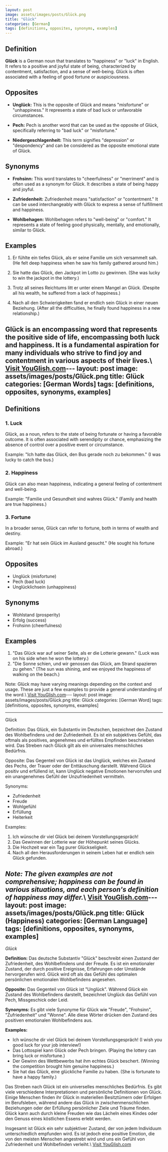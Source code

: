 ```yaml
---
layout: post
image: assets/images/posts/Glück.png
title: "Glück"
categories: [German]
tags: [definitions, opposites, synonyms, examples]
---
```


## Definition

**Glück** is a German noun that translates to "happiness" or "luck" in English. It refers to a positive and joyful state of being, characterized by contentment, satisfaction, and a sense of well-being. Glück is often associated with a feeling of good fortune or auspiciousness.

## Opposites

- **Unglück:** This is the opposite of Glück and means "misfortune" or "unhappiness." It represents a state of bad luck or unfavorable circumstances.

- **Pech:** Pech is another word that can be used as the opposite of Glück, specifically referring to "bad luck" or "misfortune."

- **Niedergeschlagenheit:** This term signifies "depression" or "despondency" and can be considered as the opposite emotional state of Glück.

## Synonyms

- **Frohsinn:** This word translates to "cheerfulness" or "merriment" and is often used as a synonym for Glück. It describes a state of being happy and joyful.

- **Zufriedenheit:** Zufriedenheit means "satisfaction" or "contentment." It can be used interchangeably with Glück to express a sense of fulfillment and happiness.

- **Wohlbehagen:** Wohlbehagen refers to "well-being" or "comfort." It represents a state of feeling good physically, mentally, and emotionally, similar to Glück.

## Examples

1. Er fühlte ein tiefes Glück, als er seine Familie um sich versammelt sah. (He felt deep happiness when he saw his family gathered around him.)

2. Sie hatte das Glück, den Jackpot im Lotto zu gewinnen. (She was lucky to win the jackpot in the lottery.)

3. Trotz all seines Reichtums litt er unter einem Mangel an Glück. (Despite all his wealth, he suffered from a lack of happiness.)

4. Nach all den Schwierigkeiten fand er endlich sein Glück in einer neuen Beziehung. (After all the difficulties, he finally found happiness in a new relationship.)

Glück is an encompassing word that represents the positive side of life, encompassing both luck and happiness. It is a fundamental aspiration for many individuals who strive to find joy and contentment in various aspects of their lives.\ <a id="yg-widget-0" class="youglish-widget" data-query="Glück" data-lang="german" data-components="8412" data-auto-start="0" data-bkg-color="theme_light" data-title="How%20to%20pronounce%20Glück%20in%20German"  rel="nofollow" href="https://youglish.com">Visit YouGlish.com</a><script async src="https://youglish.com/public/emb/widget.js" charset="utf-8"></script>---
layout: post
image: assets/images/posts/Glück.png
title: Glück
categories: [German Words]
tags: [definitions, opposites, synonyms, examples]
---

## Definitions

### 1. Luck
Glück, as a noun, refers to the state of being fortunate or having a favorable outcome. It is often associated with serendipity or chance, emphasizing the absence of control over a positive event or circumstance.

Example: "Ich hatte das Glück, den Bus gerade noch zu bekommen." (I was lucky to catch the bus.)

### 2. Happiness
Glück can also mean happiness, indicating a general feeling of contentment and well-being.

Example: "Familie und Gesundheit sind wahres Glück." (Family and health are true happiness.)

### 3. Fortune
In a broader sense, Glück can refer to fortune, both in terms of wealth and destiny.

Example: "Er hat sein Glück im Ausland gesucht." (He sought his fortune abroad.)

## Opposites

- Unglück (misfortune)
- Pech (bad luck)
- Unglücklichsein (unhappiness)

## Synonyms

- Wohlstand (prosperity)
- Erfolg (success)
- Frohsinn (cheerfulness)

## Examples

1. "Das Glück war auf seiner Seite, als er die Lotterie gewann." (Luck was on his side when he won the lottery.)
2. "Die Sonne schien, und wir genossen das Glück, am Strand spazieren zu gehen." (The sun was shining, and we enjoyed the happiness of walking on the beach.)

Note: Glück may have varying meanings depending on the context and usage. These are just a few examples to provide a general understanding of the word.\ <a id="yg-widget-0" class="youglish-widget" data-query="Glück" data-lang="german" data-components="8412" data-auto-start="0" data-bkg-color="theme_light" data-title="How%20to%20pronounce%20Glück%20in%20German"  rel="nofollow" href="https://youglish.com">Visit YouGlish.com</a><script async src="https://youglish.com/public/emb/widget.js" charset="utf-8"></script>---
layout: post
image: assets/images/posts/Glück.png
title: Glück
categories: [German Word]
tags: [definitions, opposites, synonyms, examples]

---

Glück

Definition:
Das Glück, ein Substantiv im Deutschen, bezeichnet den Zustand des Wohlbefindens und der Zufriedenheit. Es ist ein subjektives Gefühl, das oftmals als positives, angenehmes und erfülltes Empfinden beschrieben wird. Das Streben nach Glück gilt als ein universales menschliches Bedürfnis.

Opposite:
Das Gegenteil von Glück ist das Unglück, welches ein Zustand des Pechs, der Trauer oder der Enttäuschung darstellt. Während Glück positiv und erfüllend ist, kann Unglück negative Emotionen hervorrufen und ein unangenehmes Gefühl der Unzufriedenheit vermitteln.

Synonyms:
- Zufriedenheit
- Freude
- Wohlgefühl
- Erfüllung
- Heiterkeit

Examples:
1. Ich wünsche dir viel Glück bei deinem Vorstellungsgespräch!
2. Das Gewinnen der Lotterie war der Höhepunkt seines Glücks.
3. Die Hochzeit war ein Tag purer Glückseligkeit.
4. Nach all den Herausforderungen in seinem Leben hat er endlich sein Glück gefunden.

*Note: The given examples are not comprehensive; happiness can be found in various situations, and each person's definition of happiness may differ.*\ <a id="yg-widget-0" class="youglish-widget" data-query="Glück" data-lang="german" data-components="8412" data-auto-start="0" data-bkg-color="theme_light" data-title="How%20to%20pronounce%20Glück%20in%20German"  rel="nofollow" href="https://youglish.com">Visit YouGlish.com</a><script async src="https://youglish.com/public/emb/widget.js" charset="utf-8"></script>---
layout: post
image: assets/images/posts/Glück.png
title: Glück (Happiness) 
categories: [German Language]
tags: [definitions, opposites, synonyms, examples]
---

*Glück*

**Definition:** Das deutsche Substantiv "Glück" beschreibt einen Zustand der Zufriedenheit, des Wohlbefindens und der Freude. Es ist ein emotionaler Zustand, der durch positive Ereignisse, Erfahrungen oder Umstände hervorgerufen wird. Glück wird oft als das Gefühl des optimalen persönlichen emotionalen Wohlbefindens angesehen.

**Opposite:** Das Gegenteil von Glück ist "Unglück". Während Glück ein Zustand des Wohlbefindens darstellt, bezeichnet Unglück das Gefühl von Pech, Missgeschick oder Leid.

**Synonyms:** Es gibt viele Synonyme für Glück wie "Freude", "Frohsinn", "Zufriedenheit" und "Wonne". Alle diese Wörter drücken den Zustand des positiven emotionalen Wohlbefindens aus.

**Examples:** 
- Ich wünsche dir viel Glück bei deinem Vorstellungsgespräch! (I wish you good luck for your job interview!)
- Das Lottospiel kann Glück oder Pech bringen. (Playing the lottery can bring luck or misfortune.)
- Der Gewinn des Wettbewerbs hat ihm echtes Glück beschert. (Winning the competition brought him genuine happiness.)
- Sie hat das Glück, eine glückliche Familie zu haben. (She is fortunate to have a happy family.)

Das Streben nach Glück ist ein universelles menschliches Bedürfnis. Es gibt viele verschiedene Interpretationen und persönliche Definitionen von Glück. Einige Menschen finden ihr Glück in materiellen Besitztümern oder Erfolgen im Berufsleben, während andere das Glück in zwischenmenschlichen Beziehungen oder der Erfüllung persönlicher Ziele und Träume finden. Glück kann auch durch kleine Freuden wie das Lächeln eines Kindes oder den Genuss eines köstlichen Essens erlebt werden.

Insgesamt ist Glück ein sehr subjektiver Zustand, der von jedem Individuum unterschiedlich empfunden wird. Es ist jedoch eine positive Emotion, die von den meisten Menschen angestrebt wird und uns ein Gefühl von Zufriedenheit und Wohlbefinden verleiht.\ <a id="yg-widget-0" class="youglish-widget" data-query="Glück" data-lang="german" data-components="8412" data-auto-start="0" data-bkg-color="theme_light" data-title="How%20to%20pronounce%20Glück%20in%20German"  rel="nofollow" href="https://youglish.com">Visit YouGlish.com</a><script async src="https://youglish.com/public/emb/widget.js" charset="utf-8"></script>